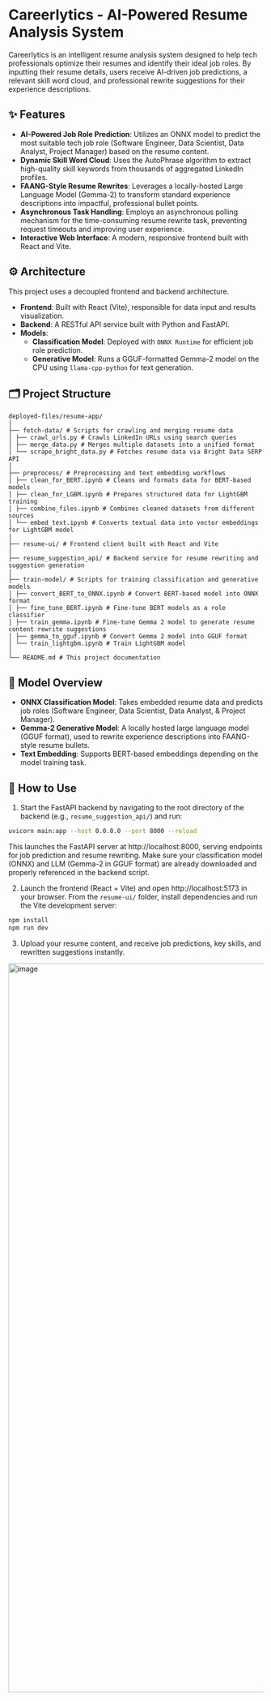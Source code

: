 # Careerlytics - AI-Powered Resume Analysis System

Careerlytics is an intelligent resume analysis system designed to help tech professionals optimize their resumes and identify their ideal job roles. By inputting their resume details, users receive AI-driven job predictions, a relevant skill word cloud, and professional rewrite suggestions for their experience descriptions.

## ✨ Features

* **AI-Powered Job Role Prediction**: Utilizes an ONNX model to predict the most suitable tech job role (Software Engineer, Data Scientist, Data Analyst, Project Manager) based on the resume content.
* **Dynamic Skill Word Cloud**: Uses the AutoPhrase algorithm to extract high-quality skill keywords from thousands of aggregated LinkedIn profiles.
* **FAANG-Style Resume Rewrites**: Leverages a locally-hosted Large Language Model (Gemma-2) to transform standard experience descriptions into impactful, professional bullet points.
* **Asynchronous Task Handling**: Employs an asynchronous polling mechanism for the time-consuming resume rewrite task, preventing request timeouts and improving user experience.
* **Interactive Web Interface**: A modern, responsive frontend built with React and Vite.

## ⚙️ Architecture

This project uses a decoupled frontend and backend architecture.

* **Frontend**: Built with React (Vite), responsible for data input and results visualization.
* **Backend**: A RESTful API service built with Python and FastAPI.
* **Models**:
    * **Classification Model**: Deployed with `ONNX Runtime` for efficient job role prediction.
    * **Generative Model**: Runs a GGUF-formatted Gemma-2 model on the CPU using `llama-cpp-python` for text generation.

## 🗂️ Project Structure
```
deployed-files/resume-app/
│
├── fetch-data/ # Scripts for crawling and merging resume data
│ ├── crawl_urls.py # Crawls LinkedIn URLs using search queries
│ ├── merge_data.py # Merges multiple datasets into a unified format
│ └── scrape_bright_data.py # Fetches resume data via Bright Data SERP API
│
├── preprocess/ # Preprocessing and text embedding workflows
│ ├── clean_for_BERT.ipynb # Cleans and formats data for BERT-based models
│ ├── clean_for_LGBM.ipynb # Prepares structured data for LightGBM training
│ ├── combine_files.ipynb # Combines cleaned datasets from different sources
│ └── embed_text.ipynb # Converts textual data into vector embeddings for LightGBM model
│
├── resume-ui/ # Frontend client built with React and Vite
│
├── resume_suggestion_api/ # Backend service for resume rewriting and suggestion generation
│
├── train-model/ # Scripts for training classification and generative models
│ ├── convert_BERT_to_ONNX.ipynb # Convert BERT-based model into ONNX format
│ ├── fine_tune_BERT.ipynb # Fine-tune BERT models as a role classifier
│ ├── train_gemma.ipynb # Fine-tune Gemma 2 model to generate resume content rewrite suggestions
│ ├── gemma_to_gguf.ipynb # Convert Gemma 2 model into GGUF format
│ └── train_lightgbm.ipynb # Train LightGBM model
│
└── README.md # This project documentation
```

## 🧠 Model Overview

* **ONNX Classification Model**: Takes embedded resume data and predicts job roles (Software Engineer, Data Scientist, Data Analyst, & Project Manager).
* **Gemma-2 Generative Model**: A locally hosted large language model (GGUF format), used to rewrite experience descriptions into FAANG-style resume bullets.
* **Text Embedding**: Supports BERT-based embeddings depending on the model training task.

## 🚀 How to Use

1. Start the FastAPI backend by navigating to the root directory of the backend (e.g., `resume_suggestion_api/`) and run:

```bash
uvicorn main:app --host 0.0.0.0 --port 8000 --reload
```
This launches the FastAPI server at http://localhost:8000, serving endpoints for job prediction and resume rewriting.
Make sure your classification model (ONNX) and LLM (Gemma-2 in GGUF format) are already downloaded and properly referenced in the backend script.

2. Launch the frontend (React + Vite) and open http://localhost:5173 in your browser.
From the `resume-ui/` folder, install dependencies and run the Vite development server:
```bash
npm install
npm run dev
```

3. Upload your resume content, and receive job predictions, key skills, and rewritten suggestions instantly.
<img width="1438" alt="image" src="https://github.com/user-attachments/assets/1cc61f7b-e5c3-4b47-9803-a82fd70f00b3" />

